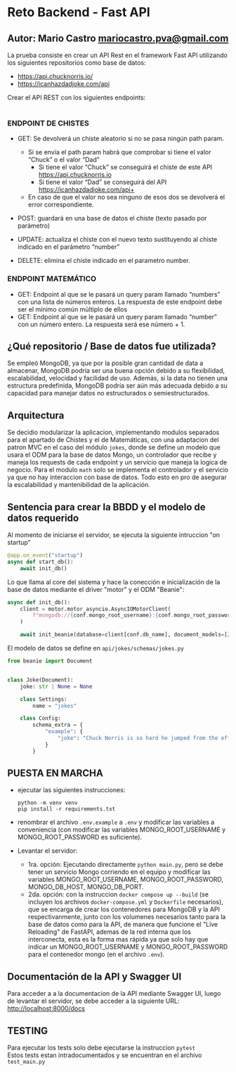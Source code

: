 # Reto Backend - Fast API
## Autor: Mario Castro <mariocastro.pva@gmail.com>

La prueba consiste en crear un API Rest en el framework Fast API utilizando
los siguientes repositorios como base de datos:
<br>
- https://api.chucknorris.io/
- https://icanhazdadjoke.com/api

Crear el API REST con los siguientes endpoints:
<br>
<br>
### ENDPOINT DE CHISTES

- GET: Se devolverá un chiste aleatorio si no se pasa ningún path param.<br>
    - Si se envía el path param habrá que comprobar si tiene el valor “Chuck” o el valor “Dad”
        - Si tiene el valor “Chuck” se conseguirá el chiste de este API https://api.chucknorris.io
        - Si tiene el valor “Dad” se conseguirá del API https://icanhazdadjoke.com/api+
    - En caso de que el valor no sea ninguno de esos dos se devolverá el error correspondiente.

- POST: guardará en una base de datos el chiste (texto pasado por parámetro)

- UPDATE: actualiza el chiste con el nuevo texto sustituyendo al chiste indicado en el parámetro “number”

- DELETE: elimina el chiste indicado en el parametro number.

### ENDPOINT MATEMÁTICO
- GET: Endpoint al que se le pasará un query param llamado “numbers” con una lista de números enteros. La respuesta de este
endpoint debe ser el mínimo común múltiplo de ellos
- GET: Endpoint al que se le pasará un query param llamado “number” con un número entero. La respuesta será ese número + 1.

## ¿Qué repositorio / Base de datos fue utilizada?
Se empleó MongoDB, ya que por la posible gran cantidad de data a almacenar, MongoDB podría ser una buena opción debido a su flexibilidad, escalabilidad, velocidad y facilidad de uso. Además, si la data no tienen una estructura predefinida, MongoDB podría ser aún más adecuada debido a su capacidad para manejar datos no estructurados o semiestructurados.

## Arquitectura
Se decidio modularizar la aplicacion, implementando modulos separados para el apartado de Chistes y el de Matemáticas, con una adaptacion del patron MVC en el caso del módulo `jokes`, donde se define un modelo que usara el ODM para la base de datos Mongo, un controlador que recibe y maneja los requests de cada endpoint y un servicio que maneja la logica de negocio.
Para el modulo `math` solo se implementa el controlador y el servicio ya que no hay interaccion con base de datos.
Todo esto en pro de asegurar la escalabilidad y mantenibilidad de la aplicación. 

## Sentencia para crear la BBDD y el modelo de datos requerido
Al momento de iniciarse el servidor, se ejecuta la siguiente intruccion "on startup"
```python
@app.on_event("startup")
async def start_db():
    await init_db()
```
Lo que llama al core del sistema y hace la conección e inicialización de la base de datos mediante el driver "motor" y el ODM "Beanie":

```python
async def init_db():
    client = motor.motor_asyncio.AsyncIOMotorClient(
        f"mongodb://{conf.mongo_root_username}:{conf.mongo_root_password}@{conf.mongo_db_host}:{conf.mongo_db_port}"
    )

    await init_beanie(database=client[conf.db_name], document_models=[Joke])
```

El modelo de datos se define en `api/jokes/schemas/jokes.py`
```python
from beanie import Document


class Joke(Document):
    joke: str | None = None

    class Settings:
        name = "jokes"

    class Config:
        schema_extra = {
            "example": {
                "joke": "Chuck Norris is so hard he jumped from the effiel tower broke both his legs and walked to the hospital",
            }
        }
```

## PUESTA EN MARCHA
- ejecutar las siguientes instrucciones:
    ```
    python -m venv venv
    pip install -r requirements.txt
    ```
- renombrar el archivo `.env.example` a `.env` y modificar las variables a conveniencia (con modificar las variables MONGO_ROOT_USERNAME y MONGO_ROOT_PASSWORD es suficiente).

- Levantar el servidor:
    - 1ra. opción: Ejecutando directamente `python main.py`, pero se debe tener un servicio Mongo corriendo en el equipo y modificar las variables MONGO_ROOT_USERNAME, MONGO_ROOT_PASSWORD, MONGO_DB_HOST, MONGO_DB_PORT.
    - 2da. opción: con la instruccion `docker compose up --build` (se incluyen los archivos `docker-compose.yml` y `Dockerfile` necesarios), que se encarga de crear los contenedores para MongoDB y la API respectivanmente, junto con los volumenes necesarios tanto para la base de datos como para la API, de manera que funcione el "Live Reloading" de FastAPI, ademas de la red interna que los interconecta, esta es la forma mas rápida ya que solo hay que indicar un MONGO_ROOT_USERNAME y MONGO_ROOT_PASSWORD para el contenedor mongo (en el archivo `.env`).

## Documentación de la API y Swagger UI
Para acceder a a la documentacion de la API mediante Swagger UI, luego de levantar el servidor, se debe acceder a la siguiente URL: <http://localhost:8000/docs>

## TESTING
Para ejecutar los tests solo debe ejecutarse la instruccion `pytest`<br>
Estos tests estan intradocumentados y se encuentran en el archivo `test_main.py` 